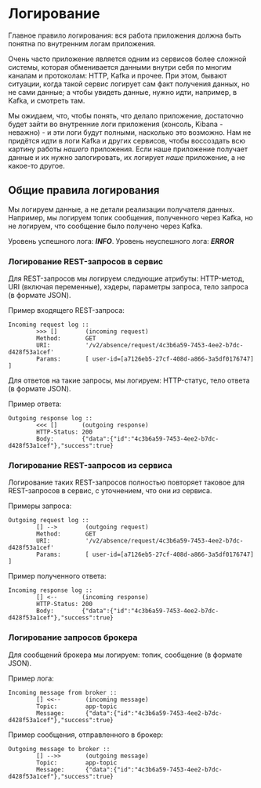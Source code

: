 # Логирование

Главное правило логирования: вся работа приложения должна быть понятна по внутренним логам приложения.

Очень часто приложение является одним из сервисов более сложной системы, которая обменивается данными внутри себя по многим каналам и протоколам: HTTP, Kafka и прочее.
При этом, бывают ситуации, когда такой сервис логирует сам факт получения данных, но не сами данные; а чтобы увидеть данные, нужно идти, например, в Kafka, и смотреть там.

Мы ожидаем, что, чтобы понять, что делало приложение, достаточно будет зайти во внутренние логи приложения (консоль, Kibana - неважно) - и эти логи будут полными, насколько это возможно.
Нам не придётся идти в логи Kafka и других сервисов, чтобы воссоздать всю картину работы _нашего_ приложения.
Если наше приложение получает данные и их нужно залогировать, их логирует _наше_ приложение, а не какое-то другое.

## Общие правила логирования

Мы логируем данные, а не детали реализации получателя данных.
Например, мы логируем топик сообщения, полученного через Kafka, но не логируем, что сообщение было получено через Kafka.

Уровень успешного лога: **_INFO_**.
Уровень неуспешного лога: **_ERROR_**

### Логирование REST-запросов в сервис

Для REST-запросов мы логируем следующие атрибуты: HTTP-метод, URI (включая переменные), хэдеры, параметры запроса, тело запроса (в формате JSON).

Пример входящего REST-запроса:

```
Incoming request log ::
        >>> []        (incoming request)
        Method:       GET
        URI:          '/v2/absence/request/4c3b6a59-7453-4ee2-b7dc-d428f53a1cef'
        Params:       [ user-id=[a7126eb5-27cf-408d-a866-3a5df0176747] ]
```

Для ответов на такие запросы, мы логируем: HTTP-статус, тело ответа (в формате JSON).

Пример ответа:

```
Outgoing response log ::
        <<< []       (outgoing response)
        HTTP-Status: 200
        Body:        {"data":{"id":"4c3b6a59-7453-4ee2-b7dc-d428f53a1cef"},"success":true}
```

### Логирование REST-запросов из сервиса

Логирование таких REST-запросов полностью повторяет таковое для REST-запросов в сервис, с уточнением, что они _из_ сервиса.

Примеры запроса:

```
Outgoing request log ::
        [] -->        (outgoing request)
        Method:       GET
        URI:          '/v2/absence/request/4c3b6a59-7453-4ee2-b7dc-d428f53a1cef'
        Params:       [ user-id=[a7126eb5-27cf-408d-a866-3a5df0176747] ]
```

Пример полученного ответа:

```
Incoming response log ::
        [] <--       (incoming response)
        HTTP-Status: 200
        Body:        {"data":{"id":"4c3b6a59-7453-4ee2-b7dc-d428f53a1cef"},"success":true}
```

### Логирование запросов брокера

Для сообщений брокера мы логируем: топик, сообщение (в формате JSON).

Пример лога:

```
Incoming message from broker ::
        [] <<--       (incoming message)
        Topic:        app-topic
        Message:      {"data":{"id":"4c3b6a59-7453-4ee2-b7dc-d428f53a1cef"},"success":true}
```

Пример сообщения, отправленного в брокер:

```
Outgoing message to broker ::
        [] -->>       (outgoing message)
        Topic:        app-topic
        Message:      {"data":{"id":"4c3b6a59-7453-4ee2-b7dc-d428f53a1cef"},"success":true}
```
